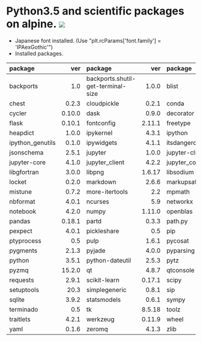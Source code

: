 Python3.5 and scientific packages on alpine.  [![](https://badge.imagelayers.io/tsutomu7/alpine-python:latest.svg)](https://imagelayers.io/?images=tsutomu7/alpine-python:latest)
========

- Japanese font installed. (Use "plt.rcParams['font.family'] = 'IPAexGothic'")
- Installed packages.

package|ver|package|ver|package|ver|package|ver
:--|--:|:--|--:|:--|--:|:--|--:
backports|1.0|backports.shutil-get-terminal-size|1.0.0|blist|1.3.6|bokeh|0.11.1
chest|0.2.3|cloudpickle|0.2.1|conda|4.0.6|conda-env|2.4.5
cycler|0.10.0|dask|0.9.0|decorator|4.0.9|entrypoints|0.2
flask|0.10.1|fontconfig|2.11.1|freetype|2.5.5|get_terminal_size|1.0.0
heapdict|1.0.0|ipykernel|4.3.1|ipython|4.2.0|ipython-genutils|0.1.0
ipython_genutils|0.1.0|ipywidgets|4.1.1|itsdangerous|0.24|jinja2|2.8
jsonschema|2.5.1|jupyter|1.0.0|jupyter-client|4.2.2|jupyter-console|4.1.1
jupyter-core|4.1.0|jupyter_client|4.2.2|jupyter_console|4.1.1|jupyter_core|4.1.0
libgfortran|3.0.0|libpng|1.6.17|libsodium|1.0.3|libxml2|2.9.2
locket|0.2.0|markdown|2.6.6|markupsafe|0.23|matplotlib|1.5.1
mistune|0.7.2|more-itertools|2.2|mpmath|0.19|nbconvert|4.2.0
nbformat|4.0.1|ncurses|5.9|networkx|1.11|nomkl|1.0
notebook|4.2.0|numpy|1.11.0|openblas|0.2.14|openssl|1.0.2g
pandas|0.18.1|partd|0.3.3|path.py|8.2.1|patsy|0.4.1
pexpect|4.0.1|pickleshare|0.5|pip|8.1.1|psutil|4.1.0
ptyprocess|0.5|pulp|1.6.1|pycosat|0.6.1|pycrypto|2.6.1
pygments|2.1.3|pyjade|4.0.0|pyparsing|2.1.1|pyqt|4.11.4
python|3.5.1|python-dateutil|2.5.3|pytz|2016.4|pyyaml|3.11
pyzmq|15.2.0|qt|4.8.7|qtconsole|4.2.1|readline|6.2
requests|2.9.1|scikit-learn|0.17.1|scipy|0.17.1|seaborn|0.7.0
setuptools|20.3|simplegeneric|0.8.1|sip|4.16.9|six|1.10.0
sqlite|3.9.2|statsmodels|0.6.1|sympy|1.0|system|5.8
terminado|0.5|tk|8.5.18|toolz|0.7.4|tornado|4.3
traitlets|4.2.1|werkzeug|0.11.9|wheel|0.29.0|xz|5.0.5
yaml|0.1.6|zeromq|4.1.3|zlib|1.2.8||

